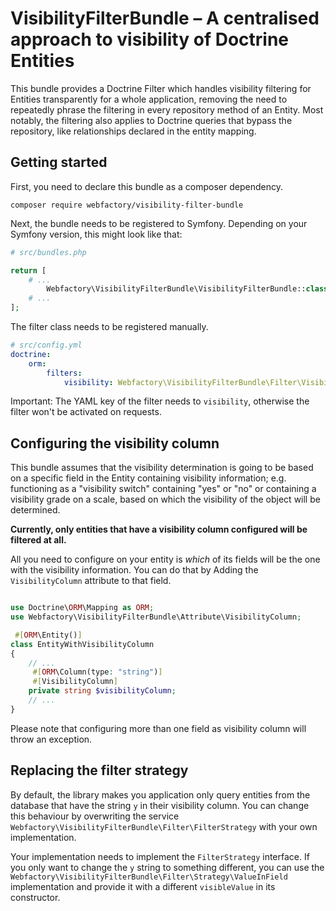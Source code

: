 # VisibilityFilterBundle – A centralised approach to visibility of Doctrine Entities

This bundle provides a Doctrine Filter which handles visibility filtering for Entities transparently for a whole
application, removing the need to repeatedly phrase the filtering in every repository method of an Entity. Most notably,
the filtering also applies to Doctrine queries that bypass the repository, like relationships declared in the entity
mapping.

## Getting started

First, you need to declare this bundle as a composer dependency.

```shell
composer require webfactory/visibility-filter-bundle
```

Next, the bundle needs to be registered to Symfony. Depending on your Symfony version, this might look like that:

```php
# src/bundles.php

return [
    # ...
        Webfactory\VisibilityFilterBundle\VisibilityFilterBundle::class => ['all' => true],
    # ...
];
```

The filter class needs to be registered manually.

```yaml
# src/config.yml
doctrine:
    orm:
        filters:
            visibility: Webfactory\VisibilityFilterBundle\Filter\VisibilityColumnConsideringSQLFilter
```

Important: The YAML key of the filter needs to `visibility`, otherwise the filter won't be activated on requests.

## Configuring the visibility column

This bundle assumes that the visibility determination is going to be based on a specific field in the Entity containing
visibility information; e.g. functioning as a "visibility switch" containing "yes" or "no" or containing a visibility
grade on a scale, based on which the visibility of the object will be determined.

**Currently, only entities that have a visibility column configured will be filtered at all.**

All you need to configure on your entity is *which* of its fields will be the one with the visibility information.
You can do that by Adding the `VisibilityColumn` attribute to that field.

```php

use Doctrine\ORM\Mapping as ORM;
use Webfactory\VisibilityFilterBundle\Attribute\VisibilityColumn;

 #[ORM\Entity()]
class EntityWithVisibilityColumn
{
    // ...
     #[ORM\Column(type: "string")]
     #[VisibilityColumn]
    private string $visibilityColumn;
    // ...
}
```

Please note that configuring more than one field as visibility column will throw an exception.

## Replacing the filter strategy

By default, the library makes you application only query entities from the database that have the string `y` in their
visibility column. You can change this behaviour by overwriting the service
`Webfactory\VisibilityFilterBundle\Filter\FilterStrategy` with your own implementation.

Your implementation needs to implement the `FilterStrategy` interface. If you only want to change the `y` string to
something different, you can use the `Webfactory\VisibilityFilterBundle\Filter\Strategy\ValueInField` implementation
and provide it with a different `visibleValue` in its constructor.
